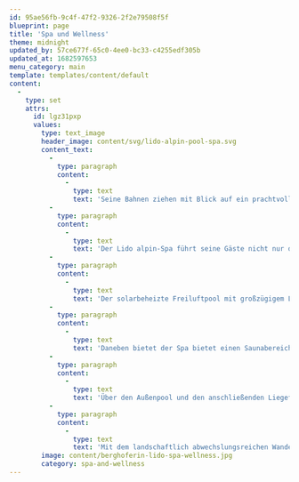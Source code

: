 ```yaml
---
id: 95ae56fb-9c4f-47f2-9326-2f2e79508f5f
blueprint: page
title: 'Spa und Wellness'
theme: midnight
updated_by: 57ce677f-65c0-4ee0-bc33-c4255edf305b
updated_at: 1682597653
menu_category: main
template: templates/content/default
content:
  -
    type: set
    attrs:
      id: lgz31pxp
      values:
        type: text_image
        header_image: content/svg/lido-alpin-pool-spa.svg
        content_text:
          -
            type: paragraph
            content:
              -
                type: text
                text: 'Seine Bahnen ziehen mit Blick auf ein prachtvolles Gebirgskettenpanorama, auf Bergwiesen unter Schatten spendenden Lärchen die ewige Sommersehnsucht stillen. Umhüllt von der friedlichen Ruhe des Nachmittags, die wohltuende Kraft der alpinen Pflanzenwelt bei einem Treatment mit erlesener Naturkosmetik oder einer Massage en plein air erfahren. Und wenn sich dann das Rad der Jahreszeiten weiterdreht, nach einem Spaziergang durch herbstlich stille Waldeinsamkeit den Holzofen anfeuern und die langsam zur Ruhe kommende Natur von der Zirben-Banja aus beobachten, den belebenden Schwall des kühlen Quellwassers nach dem Saunieren fühlen, in der wohligen Wärme vor dem Feuer im Kaminzimmer einen dem persönlichen Wohlbefinden gewidmeten Tag ausklingen lassen.'
          -
            type: paragraph
            content:
              -
                type: text
                text: 'Der Lido alpin-Spa führt seine Gäste nicht nur durch seine architektonische Gestaltung vom Haus in die Natur und ihre entschleunigende und kraftspendende Ruhe; er führt sie vielmehr auf verschiedenen Ebenen der Natur zu: Das bewusste Verwenden vieler hochwertiger Wirkstoffe, die ihre so reiche Pflanzenvielfalt birgt, das ausgewählte Spa- und Treatment-Angebot, das ihren kraftvollen Einfluss auf Gesundheit, Wohlbefinden und Schönheit erlebbar macht, das Zurückgreifen auf ihre Materialien-, Farben- und Formenfülle bei Gestaltung und Ausstattung erkennen der Natur und ihrer Ressourcenvielfalt die Protagonistenrolle im Lido alpin Pool & Spa zu – als Fundament des nachhaltigen Ansatzes zu ganzheitlichem Wohlbefinden, der hier verfolgt wird.'
          -
            type: paragraph
            content:
              -
                type: text
                text: 'Der solarbeheizte Freiluftpool mit großzügigem Liegebereich, eingebettet in einer bukolischen Bergwiesenlandschaft und blickgeschützt durch ein das Gelände umfriedendes Waldgebiet, ist mit seinem besonderen Flair von Alpenstrandbad mit Palm Springs-Sixties-Glamour das Herz des Lido Alpin.'
          -
            type: paragraph
            content:
              -
                type: text
                text: 'Daneben bietet der Spa bietet einen Saunabereich mit klassischer finnischer Sauna, Dampfbad und kleinem Soledampfbad zum Saunieren mit unterschiedlichem Temperatur-, Luftfeuchtigkeits- und Dufterfahren sowie verschiedene In- und Outdoor-Spa-Duschen für belebendes Wechselduschen und aktivierende Wassergüsse. Zudem umfasst er einen Treatment-Bereich mit einem ausgewählten Angebot an Anwendungen, Pflegeritualen und Massagen mit hochwertigen pflanzlichen Wirkstoffprodukten, Ölen und Essenzen und einen Lounge-Bereich mit gut sortierter Spa-Bibliothek und Erfrischungs- und Tee-Corner sowie ein Kaminzimmer zum Erholen nach dem Saunieren oder beim Entspannen im Anschluss an Anwendungen.'
          -
            type: paragraph
            content:
              -
                type: text
                text: 'Über den Außenpool und den anschließenden Liegeflächen führt der Spa schließlich in die umgebende Natur und zu den Freiluft-Angeboten: Während das Saunahaus am Weiher Private Spa Time-Buchungen vorbehalten ist, steht die Nutzung der Zirben-Banja mit Holzofen zum Einfeuern allen Spa-Gästen offen.'
          -
            type: paragraph
            content:
              -
                type: text
                text: 'Mit dem landschaftlich abwechslungsreichen Wanderparadies, das direkt vor dem Tor der Berghoferin beginnt und die nähere wie auch weitere Umgebung umfasst, sind die Möglichkeiten zum Wandern, Aktivseins und Sporttreiben an der frischen Luft vielfältige. Aber auch das weitläufige Hotelgelände und seine unmittelbare Umgebung bieten eine herrliche Kulisse und eine Reihe wahrer Kraftorte für das persönliche Sportprogramm und für Indoor-Training steht Gästen indes der Lido-Alpin-Gym-Corner zur Verfügung.'
        image: content/berghoferin-lido-spa-wellness.jpg
        category: spa-and-wellness
---
```

